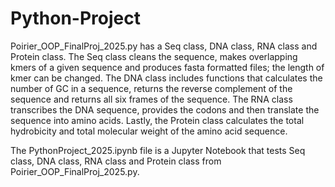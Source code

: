 # Python-Project

Poirier_OOP_FinalProj_2025.py has a Seq class, DNA class, RNA class and Protein class. The Seq class cleans the sequence, makes overlapping kmers of a given sequence and produces fasta formatted files; the length of kmer can be changed. The DNA class includes functions that calculates the number of GC in a sequence, returns the reverse complement of the sequence and returns all six frames of the sequence. The RNA class transcribes the DNA sequence, provides the codons and then translate the sequence into amino acids. Lastly, the Protein class calculates the total hydrobicity and total molecular weight of the amino acid sequence. 

The PythonProject_2025.ipynb file is a Jupyter Notebook that tests Seq class, DNA class, RNA class and Protein class from Poirier_OOP_FinalProj_2025.py.


